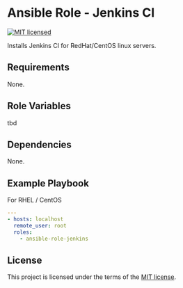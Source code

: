 # Ansible Role - Jenkins CI

[![MIT licensed](https://img.shields.io/badge/license-MIT-blue.svg)](https://raw.githubusercontent.com/wolffaxn/ansible-role-jenkins/master/LICENSE)

Installs Jenkins CI for RedHat/CentOS linux servers.

## Requirements

None.

## Role Variables

tbd

## Dependencies

None.

## Example Playbook

For RHEL / CentOS

```yaml
---
- hosts: localhost
  remote_user: root
  roles:
    - ansible-role-jenkins
```
## License

This project is licensed under the terms of the [MIT license](LICENSE).
